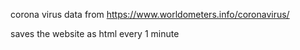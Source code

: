 corona virus data from https://www.worldometers.info/coronavirus/

saves the website as html every 1 minute
